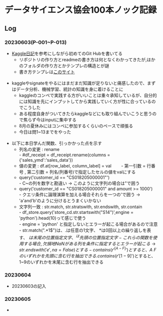 # データサイエンス協会100本ノック記録
## Log
### 20230603(P-001~P-013)
  - [Kaggle日記](https://github.com/fkubota/kaggle-Cornell-Birdcall-Identification#readme)を参考にしながら初めてのGit Hubを書いてる
      - リポジトリの作り方とreadmeの書き方は何となくわかってきたが,ほかのフォルダの作り方とかテンプレの構造とが謎
      - 書き方テンプレは[このサイト](https://docs.github.com/ja/get-started/writing-on-github/getting-started-with-writing-and-formatting-on-github/basic-writing-and-formatting-syntax#links)
      <br>
  - kaggleやsignateをやるにはまだまだ知識が足りないと痛感したので、まずはデータ分析、機械学習、統計の知識を身に着けることに
      - kaggleのコンペで実践する方がいいことは重々承知しているが、自分的には知識を先にインプットしてから実践していく方が性に合っているのでこうした
      - ある程度自身がついてきたらkaggleなどにも取り組んでいこうと思うので焦らず今はinputに集中する
      - 8月の夏休みにはコンペに参加するくらいのペースで頑張る
      - 今日は問1~13までをやった
      <br>
  - 以下に本日学んだ関数、引っかかった点を示す
      - 列名の変更 : rename  
            - #df_receipt = df_receipt.rename(columns = {'sales_ymd':'sales_data'})
      - 値の変更 : df.at[row_label, column_label] = val　　
            - 第一引数 = 行番号 , 第二引数 = 列名(列番号)で指定したセルの値をvalにする
      - query('customer_id == "CS018205000001"')  
            - C~の列を数字と勘違い → このように文字列の場合は"で囲う
      - query('customer_id == "CS018205000001" and amount >= 1000')  
            - クエリ条件に論理演算を加える場合それらを一つの'で囲う → 'a'and'b'のように分けるとうまくいかない
      - 文字列一致 : str.match, str.stratswith, str.endswith, str.contain  
            - df_store.query('store_cd.str.startswith("S14")',engine = 'python').head(10)って感じで使う  
            - engine = 'python' と指定しないとエラーが起こる場合があるので注意
            - str.match(".*1$")は、.は任意の1文字、 *は0回以上の繰り返しを表す、 $は末尾の位置指定文字、 ^は先頭の位置指定文字
            - これらの関数を使用する場合,欠損地NaNがある列を条件に指定するとエラーが起こる → str.endswith('e', na=False)とする
            - contains(r'^[A-F]')とすると、A~Fのいずれかを先頭に含む行を抽出できる. contains(r'[1-9]$')とすると、1~9のいずれかを末尾に含む行を抽出できる　　

 
  
### 20230604
  - 20230603の記入

### 20230605
  -
